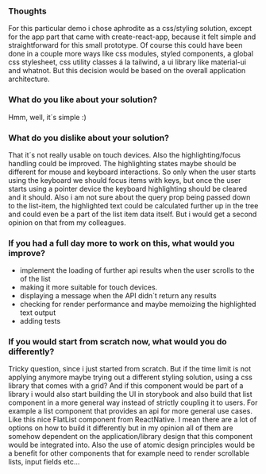 ### Thoughts
For this particular demo i chose aphrodite as a css/styling solution,
except for the app part that came with create-react-app, because it
felt simple and straightforward for this small prototype. Of course
this could have been done in a couple more ways like css modules,
styled components, a global css stylesheet, css utility classes á la
tailwind, a ui library like material-ui and whatnot. But this decision
would be based on the overall application architecture.

### What do you like about your solution?
Hmm, well, it´s simple :)

### What do you dislike about your solution?
That it´s not really usable on touch devices. Also the highlighting/focus handling could be improved.
The highlighting states maybe should be different for mouse and keyboard interactions.
So only when the user starts using the keyboard we should focus items with keys,
but once the user starts using a pointer device the keyboard highlighting should be cleared and it should.
Also i am not sure about the query prop being passed down to the list-item, the highlighted
text could be calculated further up in the tree and could even be a part of the list item data itself.
But i would get a second opinion on that from my colleagues.

### If you had a full day more to work on this, what would you improve?
- implement the loading of further api results when the user scrolls to the of the list 
- making it more suitable for touch devices.
- displaying a message when the API didn´t return any results
- checking for render performance and maybe memoizing the highlighted text output
- adding tests


### If you would start from scratch now, what would you do differently?
Tricky question, since i just started from scratch.
But if the time limit is not applying anymore maybe trying
out a different styling solution, using a css library that comes with
a grid? And if this component would be part of a library i would also
start building the UI in storybook and also build that list component
in a more general way instead of strictly coupling it to users. For
example a list component that provides an api for more general use
cases. Like this nice FlatList component from ReactNative.
I mean there are a lot of options on how to build it differently but in my opinion
all of them are somehow dependent on the application/library design that this component
would be integrated into. Also the use of atomic design principles would be a benefit
for other components that for example need to render scrollable lists, input fields etc...
